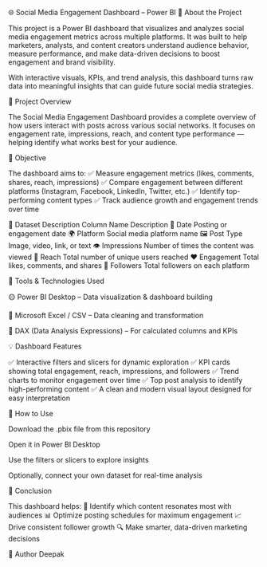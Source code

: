 🌐 Social Media Engagement Dashboard – Power BI
💬 About the Project

This project is a Power BI dashboard that visualizes and analyzes social media engagement metrics across multiple platforms.
It was built to help marketers, analysts, and content creators understand audience behavior, measure performance, and make data-driven decisions to boost engagement and brand visibility.

With interactive visuals, KPIs, and trend analysis, this dashboard turns raw data into meaningful insights that can guide future social media strategies.

📝 Project Overview

The Social Media Engagement Dashboard provides a complete overview of how users interact with posts across various social networks.
It focuses on engagement rate, impressions, reach, and content type performance — helping identify what works best for your audience.

🎯 Objective

The dashboard aims to:
✅ Measure engagement metrics (likes, comments, shares, reach, impressions)
✅ Compare engagement between different platforms (Instagram, Facebook, LinkedIn, Twitter, etc.)
✅ Identify top-performing content types
✅ Track audience growth and engagement trends over time

📂 Dataset Description
Column Name	Description
📅 Date	Posting or engagement date
🌍 Platform	Social media platform name
🖼️ Post Type	Image, video, link, or text
👁️ Impressions	Number of times the content was viewed
📣 Reach	Total number of unique users reached
❤️ Engagement	Total likes, comments, and shares
👥 Followers	Total followers on each platform



🧰 Tools & Technologies Used

🟡 Power BI Desktop – Data visualization & dashboard building

📘 Microsoft Excel / CSV – Data cleaning and transformation

🧮 DAX (Data Analysis Expressions) – For calculated columns and KPIs

💡 Dashboard Features

✅ Interactive filters and slicers for dynamic exploration
✅ KPI cards showing total engagement, reach, impressions, and followers
✅ Trend charts to monitor engagement over time
✅ Top post analysis to identify high-performing content
✅ A clean and modern visual layout designed for easy interpretation

🚀 How to Use

Download the .pbix file from this repository

Open it in Power BI Desktop

Use the filters or slicers to explore insights

Optionally, connect your own dataset for real-time analysis

🏁 Conclusion

This dashboard helps:
💬 Identify which content resonates most with audiences
📊 Optimize posting schedules for maximum engagement
📈 Drive consistent follower growth
🔍 Make smarter, data-driven marketing decisions




👤 Author
Deepak 
